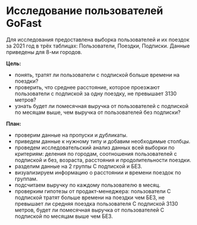 # Исследование пользователей GoFast

Для исследования предоставлена выборка пользователей и их поездок за 2021 год в трёх таблицах: Пользователи, Поездки, Подписки. Данные приведены для 8-ми городов. 

**Цель:** 
- понять, тратят ли пользователи с подпиской больше времени на поездки?
- проверить, что среднее расстояние, которое проезжают пользователи с подпиской за одну поездку, не превышает 3130 метров?
- узнать будет ли помесячная выручка от пользователей с подпиской по месяцам выше, чем выручка от пользователей без подписки?

**План:**
- проверим данные на пропуски и дубликаты. 
- приведем данные к нужному типу и добавим необходимые столбцы.
- проведем исследовательский анализ данных всей выборки по критериям: деления по городам, соотношения пользователей с подпиской и без, возраста, расстояния и продолительности поездки.
- разделим данные на 2 группы С подпиской и БЕЗ.
- визуализируем информацию о расстоянии и времени поездок по группам.
- подсчитаем выручку по каждому пользователю в месяц.
- проверким гипотезы от продакт-менеджера: пользователи С подпиской тратят больше времени на поездки чем БЕЗ, не превышает ли средняя поездка пользователя С подпиской 3130 метров, будет ли помесячная выручка от пользователей С подпиской по месяцам выше чем БЕЗ. 
